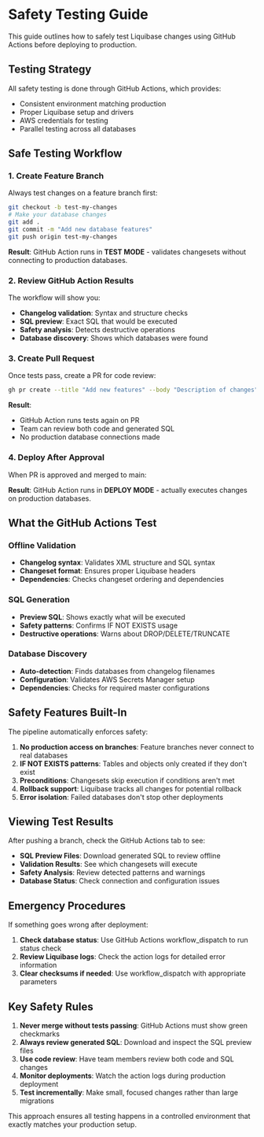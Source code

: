 # Safety Testing Guide

This guide outlines how to safely test Liquibase changes using GitHub Actions before deploying to production.

## Testing Strategy

All safety testing is done through GitHub Actions, which provides:
- Consistent environment matching production
- Proper Liquibase setup and drivers
- AWS credentials for testing
- Parallel testing across all databases

## Safe Testing Workflow

### 1. Create Feature Branch
Always test changes on a feature branch first:

```bash
git checkout -b test-my-changes
# Make your database changes
git add .
git commit -m "Add new database features"
git push origin test-my-changes
```

**Result**: GitHub Action runs in **TEST MODE** - validates changesets without connecting to production databases.

### 2. Review GitHub Action Results
The workflow will show you:
- **Changelog validation**: Syntax and structure checks
- **SQL preview**: Exact SQL that would be executed
- **Safety analysis**: Detects destructive operations
- **Database discovery**: Shows which databases were found

### 3. Create Pull Request
Once tests pass, create a PR for code review:

```bash
gh pr create --title "Add new features" --body "Description of changes"
```

**Result**:
- GitHub Action runs tests again on PR
- Team can review both code and generated SQL
- No production database connections made

### 4. Deploy After Approval
When PR is approved and merged to main:

**Result**: GitHub Action runs in **DEPLOY MODE** - actually executes changes on production databases.

## What the GitHub Actions Test

### Offline Validation
- **Changelog syntax**: Validates XML structure and SQL syntax
- **Changeset format**: Ensures proper Liquibase headers
- **Dependencies**: Checks changeset ordering and dependencies

### SQL Generation
- **Preview SQL**: Shows exactly what will be executed
- **Safety patterns**: Confirms IF NOT EXISTS usage
- **Destructive operations**: Warns about DROP/DELETE/TRUNCATE

### Database Discovery
- **Auto-detection**: Finds databases from changelog filenames
- **Configuration**: Validates AWS Secrets Manager setup
- **Dependencies**: Checks for required master configurations

## Safety Features Built-In

The pipeline automatically enforces safety:

1. **No production access on branches**: Feature branches never connect to real databases
2. **IF NOT EXISTS patterns**: Tables and objects only created if they don't exist
3. **Preconditions**: Changesets skip execution if conditions aren't met
4. **Rollback support**: Liquibase tracks all changes for potential rollback
5. **Error isolation**: Failed databases don't stop other deployments

## Viewing Test Results

After pushing a branch, check the GitHub Actions tab to see:
- **SQL Preview Files**: Download generated SQL to review offline
- **Validation Results**: See which changesets will execute
- **Safety Analysis**: Review detected patterns and warnings
- **Database Status**: Check connection and configuration issues

## Emergency Procedures

If something goes wrong after deployment:

1. **Check database status**: Use GitHub Actions workflow_dispatch to run status check
2. **Review Liquibase logs**: Check the action logs for detailed error information
3. **Clear checksums if needed**: Use workflow_dispatch with appropriate parameters

## Key Safety Rules

1. **Never merge without tests passing**: GitHub Actions must show green checkmarks
2. **Always review generated SQL**: Download and inspect the SQL preview files
3. **Use code review**: Have team members review both code and SQL changes
4. **Monitor deployments**: Watch the action logs during production deployment
5. **Test incrementally**: Make small, focused changes rather than large migrations

This approach ensures all testing happens in a controlled environment that exactly matches your production setup.
